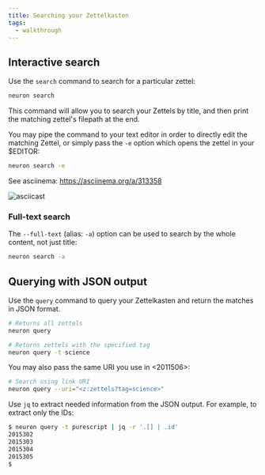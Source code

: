 ```yaml
---
title: Searching your Zettelkasten
tags:
  - walkthrough
---
```


## Interactive search

Use the `search` command to search for a particular zettel:

```bash
neuron search
```

This command will allow you to search your Zettels by title, and then print the matching zettel's filepath at the end. 

You may pipe the command to your text editor in order to directly edit the matching Zettel, or simply pass the `-e` option which opens the zettel in your $EDITOR:

```bash
neuron search -e
```

See asciinema: <https://asciinema.org/a/313358>

![asciicast](https://asciinema.org/a/313358.png)

### Full-text search

The `--full-text` (alias: `-a`) option can be used to search by the whole content, not just title:

```bash
neuron search -a
```

## Querying with JSON output

Use the `query` command to query your Zettelkasten and return the matches in JSON format. 

```bash
# Returns all zettels
neuron query
```

```bash
# Returns zettels with the specified tag
neuron query -t science
```

You may also pass the same URI you use in <2011506>:

```bash
# Search using link URI
neuron query --uri="<z:zettels?tag=science>"
```

Use `jq` to extract needed information from the JSON output. For example, to
extract only the IDs:

```bash
$ neuron query -t purescript | jq -r '.[] | .id'
2015302
2015303
2015304
2015305
$
```
